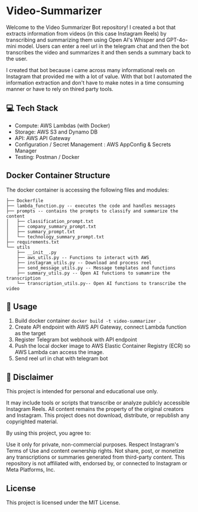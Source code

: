 # Video-Summarizer
Welcome to the Video Summarizer Bot repository! I created a bot that extracts information from videos (in this case Instagram Reels) by transcribing and summarizing them using Open AI's Whisper and GPT-4o-mini model. Users can enter a reel url in the telegram chat and then the bot transcribes the video and summarizes it and then sends a summary back to the user. 

I created that bot because i came across many informational reels on Instagram that provided me with a lot of value. With that bot I automated the information extraction and don't have to make notes in a time consuming manner or have to rely on thired party tools. 

## 💻 Tech Stack

<ul> 
  <li>Compute: AWS Lambdas (with Docker) </li>
  <li>Storage: AWS S3 and Dynamo DB</li>
  <li>API: AWS API Gateway </li>
  <li>Configuration / Secret Management : AWS AppConfig & Secrets Manager </li>
  <li>Testing: Postman / Docker </li>
</ul>

## Docker Container Structure 
The docker container is accessing the following files and modules: 
```.
├── Dockerfile
├── lambda_function.py -- executes the code and handles messages 
├── prompts -- contains the prompts to classify and summarize the content
│   ├── classification_prompt.txt
│   ├── company_summary_prompt.txt
│   ├── summary_prompt.txt
│   └── technology_summary_prompt.txt
├── requirements.txt
└── utils 
    ├── __init__.py
    ├── aws_utils.py -- Functions to interact with AWS 
    ├── instagram_utils.py -- Download and process reel
    ├── send_message_utils.py -- Message templates and functions 
    ├── summary_utils.py -- Open AI functions to sumamrize the transcription
    └── transcription_utils.py-- Open AI functions to transcribe the video
```

## 🔧 Usage 

1. Build docker container ```docker build -t video-summarizer .```
2. Create API endpoint with AWS API Gateway, connect Lambda function as the target
3. Register Telegram bot webhook with API endpoint 
4. Push the local docker image to AWS Elastic Container Registry (ECR) so AWS Lambda can access the image.
5. Send reel url in chat with telegram bot

## 📌 Disclaimer
This project is intended for personal and educational use only.

It may include tools or scripts that transcribe or analyze publicly accessible Instagram Reels. All content remains the property of the original creators and Instagram. This project does not download, distribute, or republish any copyrighted material.

By using this project, you agree to:

Use it only for private, non-commercial purposes.
Respect Instagram's Terms of Use and content ownership rights.
Not share, post, or monetize any transcriptions or summaries generated from third-party content.
This repository is not affiliated with, endorsed by, or connected to Instagram or Meta Platforms, Inc.

## License
This project is licensed under the MIT License.
